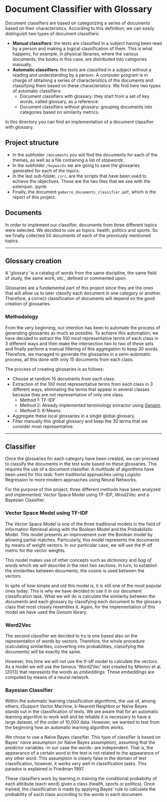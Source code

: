 # Document Classifier with Glossary

Document classifiers are based on categorizing a series of documents based on their characteristics. According to this definition, we can easily distinguish two types of document classifiers:
+ **Manual classifiers**: the texts are classified in a subject having been read by a person and making a logical classification of them. This is what happens, for example, in physical libraries, where the various documents, the books in this case, are distributed into categories manually.
+ **Automatic classifiers**: the texts are classified in a subject without a reading and understanding by a person. A computer program is in charge of obtaining a series of characteristics of the documents and classifying them based on these characteristics. We find here two types of automatic classifiers:
  + Document classifiers with glossary: they start from a set of key words, called glossary, as a reference. 
  + Document classifiers without glossary: grouping documents into categories based on similarity metrics.

In this directory you can find an implementation of a document classifier with glossary.

## Project structure

* In the subfolder ``/documents`` you will find the documents for each of the themes, as well as a file containing a list of *stopwords*.
* In the subfolder ``/keywords`` we are going to save the glossaries generated for each of the topics.
* In the last sub-folder, ``/src``, are the scripts that have been used to achieve the objectives. These are the two files that we see with the extension .ipynb.
* Finally, the document ``gabarre_documents_classifier.pdf``, which is the report of this project.

## Documents

In order to implement our classifier, documents from three different topics were selected. We decided to use as topics: health, politics and sports. So we finally collected 50 documents of each of the previously mentioned topics.

---

## Glossary creation

A 'glossary' is a catalog of words from the same discipline, the same field of study, the same work, etc., defined or commented upon.

Glossaries are a fundamental part of this project since they are the ones that will allow us to later classify each document in one category or another. Therefore, a correct classification of documents will depend on the good creation of glossaries.

### Methodology 

From the very beginning, our intention has been to automate the process of generating glossaries as much as possible. To achieve this automation, we have decided to extract the 100 most representative terms of each class in 3 different ways and then make the intersection two to two of these sets and finally perform a manual filtering of this aggregation to keep 30 words. Therefore, we managed to generate the glossaries in a semi-automatic process, all this done with only 15 documents from each class.

The process of creating glossaries is as follows:
+ Choose at random 15 documents from each class.
+ Extraction of the 100 most representative terms from each class in 3 different ways, eliminating the terms that appear in several classes because they are not representative of only one class.
  + Method 1: TF-IDF
  + Method 2: Already implemented terminology extractor using [Gensim](https://radimrehurek.com/gensim/).
  + Method 3: K-Means.
+ Aggregate these local glossaries in a single global glossary.
+ Filter manually this global glossary and keep the 30 terms that we consider most representative.

---

## Classifier

Once the glossaries for each category have been created, we can proceed to classify the documents in the test suite based on these glossaries. This requires the use of a document classifier. A multitude of algorithms have been used for this task: from traditional approaches using Logistic Regression to more modern approaches using Neural Networks.

For the purpose of this project, three different methods have been analyzed and implemented: Vector Space Model using TF-IDF, Wrod2Vec and a Bayesian Classifier.

### Vector Space Model using TF-IDF

The Vector Space Model is one of the three traditional models in the field of Information Retrieval along with the Boolean Model and the Probabilistic Model. This model presents an improvement over the Boolean model by allowing partial matches. Particularly, this model represents the documents by means of weight vectors. In our particular case, we will use the tf-idf metric for the vector weights. 

This model makes use of other concepts such as *dictionary* and *bag of words* which we will describe in the next two sections. In turn, to establish the similarities between documents, the cosine is used between the vectors.

In spite of how simple and old this model is, it is still one of the most popular ones today. This is why we have decided to use it in our document classification task. What we will do is calculate the similarity between the documents and each glossary by classifying each document to the glossary class that most closely resembles it. Again, for the implementation of this model we have used the *Gensim* library.

### Word2Vec

The second classifier we decided to try is one based also on the representation of words by vectors. Therefore, the whole procedure (calculating similarities, converting into probabilities, classifying the documents) will be exactly the same.

However, this time we will not use the tf-idf model to calculate the vectors. As a model we will use the famous 'Word2Vec' text created by Mikolov et al. (2013) that represents the words as *embeddings*. These *embeddings* are computed by means of a neural network.

### Bayesian Classifier

Within the automatic learning classification algorithms, the use of, among others, tSupport Vector Machine, k-Nearest Neighbor or Naïve Bayes stands out in the classification of texts. We are aware that for an automatic learning algorithm to work well and be reliable it is necessary to have a large dataset, of the order of 10,000 data. However, we wanted to test from the beginning how an automatic learning algorithm works.

We chose to use a Naïve Bayes classifier. This type of classifier is based on Bayes' naive assumption (or Naïve Bayes assumption), assuming that the predictor variables -in our case the words- are independent. That is, the appearance of a certain word in the text is not related to the appearance of any other word. This assumption is clearly false in the domain of text classification, however, it works very well in classification tasks. This paradox is explained in Friedman 1997.

These classifiers work by learning in training the conditional probability of each attribute (each word) given a class (health, sports or politics). Once trained, the classification is made by applying Bayes' rule to calculate the probability of each class according to the words in each document.





